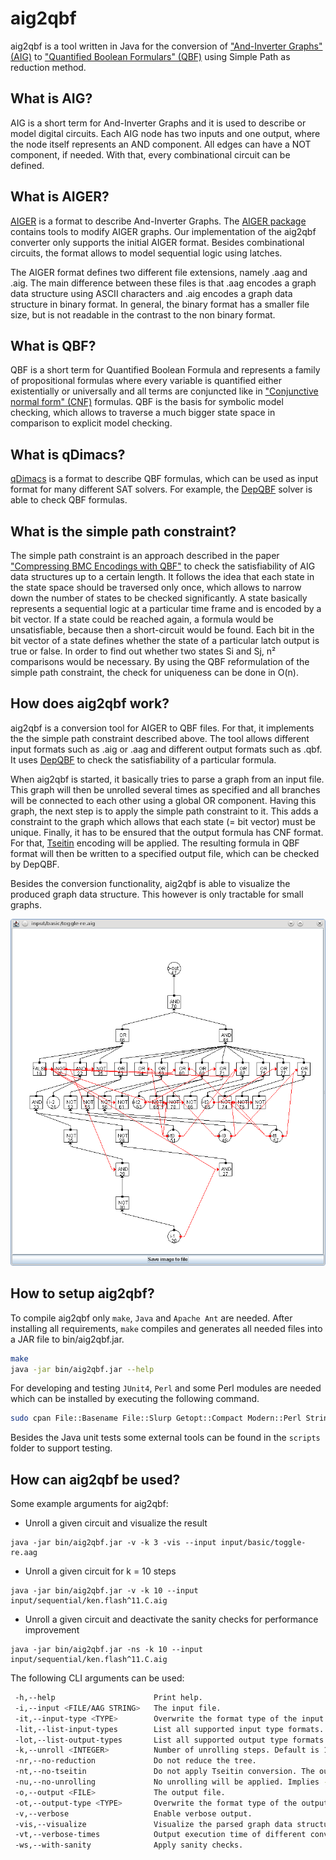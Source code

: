 # aig2qbf

aig2qbf is a tool written in Java for the conversion of ["And-Inverter Graphs" (AIG)](https://en.wikipedia.org/wiki/And-inverter_graph) to ["Quantified Boolean Formulars" (QBF)](https://en.wikipedia.org/wiki/True_quantified_Boolean_formula) using Simple Path as reduction method.

## What is AIG?

AIG is a short term for And-Inverter Graphs and it is used to describe or model digital circuits. Each AIG node has two inputs and one output, where the node itself represents an AND component. All edges can have a NOT component, if needed. With that, every combinational circuit can be defined.

## What is AIGER?

[AIGER](http://fmv.jku.at/aiger/FORMAT) is a format to describe And-Inverter Graphs. The [AIGER package](http://fmv.jku.at/aiger) contains tools to modify AIGER graphs. Our implementation of the aig2qbf converter only supports the initial AIGER format. Besides combinational circuits, the format allows to model sequential logic using latches.

The AIGER format defines two different file extensions, namely .aag and .aig. The main difference between these files is that .aag encodes a graph data structure using ASCII characters and .aig encodes a graph data structure in binary format. In general, the binary format has a smaller file size, but is not readable in the contrast to the non binary format.

## What is QBF?

QBF is a short term for Quantified Boolean Formula and represents a family of propositional formulas where every variable is quantified either existentially or universally and all terms are conjuncted like in ["Conjunctive normal form" (CNF)](http://en.wikipedia.org/wiki/Conjunctive_normal_form) formulas. QBF is the basis for symbolic model checking, which allows to traverse a much bigger state space in comparison to explicit model checking.

## What is qDimacs?

[qDimacs](http://satlive.org/QBFEvaluation/2004/qDimacs.ps) is a format to describe QBF formulas, which can be used as input format for many different SAT solvers. For example, the [DepQBF](http://fmv.jku.at/depqbf/) solver is able to check QBF formulas.

## What is the simple path constraint?

The simple path constraint is an approach described in the paper ["Compressing BMC Encodings with QBF"](http://fmv.jku.at/papers/JussilaBiere-BMC06.pdf) to check the satisfiability of AIG data structures up to a certain length. It follows the idea that each state in the state space should be traversed only once, which allows to narrow down the number of states to be checked significantly. A state basically represents a sequential logic at a particular time frame and is encoded by a bit vector. If a state could be reached again, a formula would be unsatisfiable, because then a short-circuit would be found. Each bit in the bit vector of a state defines whether the state of a particular latch output is true or false. In order to find out whether two states Si and Sj, n² comparisons would be necessary. By using the QBF reformulation of the simple path constraint, the check for uniqueness can be done in O(n).

## How does aig2qbf work?

aig2qbf is a conversion tool for AIGER to QBF files. For that, it implements the the simple path constraint described above. The tool allows different input formats such as .aig or .aag and different output formats such as .qbf. It uses [DepQBF](http://fmv.jku.at/depqbf/) to check the satisfiability of a particular formula.

When aig2qbf is started, it basically tries to parse a graph from an input file. This graph will then be unrolled several times as specified and all branches will be connected to each other using a global OR component. Having this graph, the next step is to apply the simple path constraint to it. This adds a constraint to the graph which allows that each state (= bit vector) must be unique. Finally, it has to be ensured that the output formula has CNF format. For that, [Tseitin](http://en.wikipedia.org/wiki/Tseitin-Transformation) encoding will be applied. The resulting formula in QBF format will then be written to a specified output file, which can be checked by DepQBF.

Besides the conversion functionality, aig2qbf is able to visualize the produced graph data structure. This however is only tractable for small graphs.

![alt text](https://github.com/kg6/aig2qbf/raw/master/resources/screen01.png "Visualizing a sample structure with aig2qbf")

## How to setup aig2qbf?

To compile aig2qbf only <code>make</code>, <code>Java</code> and <code>Apache Ant</code> are needed. After installing all requirements, <code>make</code> compiles and generates all needed files into a JAR file to bin/aig2qbf.jar.

```bash
make
java -jar bin/aig2qbf.jar --help
```

For developing and testing <code>JUnit4</code>, <code>Perl</code> and some Perl modules are needed which can be installed by executing the following command.

```bash
sudo cpan File::Basename File::Slurp Getopt::Compact Modern::Perl String::Util Time::HiRes
```

Besides the Java unit tests some external tools can be found in the <code>scripts</code> folder to support testing.

## How can aig2qbf be used?

Some example arguments for aig2qbf:

* Unroll a given circuit and visualize the result
```
java -jar bin/aig2qbf.jar -v -k 3 -vis --input input/basic/toggle-re.aag
```
* Unroll a given circuit for k = 10 steps
```
java -jar bin/aig2qbf.jar -v -k 10 --input input/sequential/ken.flash^11.C.aig
```
* Unroll a given circuit and deactivate the sanity checks for performance improvement
```
java -jar bin/aig2qbf.jar -ns -k 10 --input input/sequential/ken.flash^11.C.aig
```

The following CLI arguments can be used:

```bash
 -h,--help                      Print help.
 -i,--input <FILE/AAG STRING>   The input file.
 -it,--input-type <TYPE>        Overwrite the format type of the input file.
 -lit,--list-input-types        List all supported input type formats.
 -lot,--list-output-types       List all supported output type formats.
 -k,--unroll <INTEGER>          Number of unrolling steps. Default is 1.
 -nr,--no-reduction             Do not reduce the tree.
 -nt,--no-tseitin               Do not apply Tseitin conversion. The output is not necessarily in CNF.
 -nu,--no-unrolling             No unrolling will be applied. Implies --no-reduction.
 -o,--output <FILE>             The output file.
 -ot,--output-type <TYPE>       Overwrite the format type of the output file.
 -v,--verbose                   Enable verbose output.
 -vis,--visualize               Visualize the parsed graph data structure after all processing steps were applied.
 -vt,--verbose-times            Output execution time of different conversion stages.
 -ws,--with-sanity              Apply sanity checks.
```
